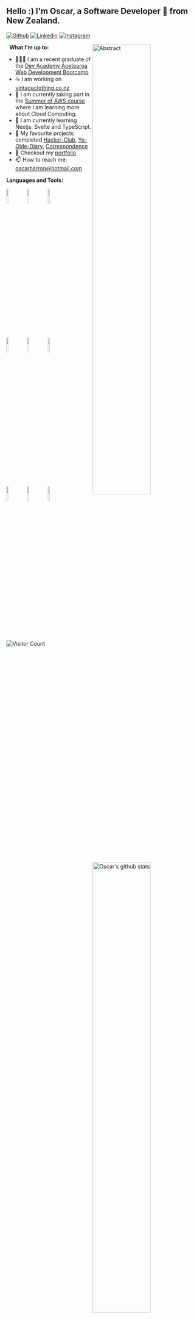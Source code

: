 <!-- Your title -->
## Hello :) I'm Oscar, a Software Developer 💯 from New Zealand.

[![Github](https://img.shields.io/badge/-Github-000?style=flat&logo=Github&logoColor=white)](https://github.com/drenchoman)
[![Linkedin](https://img.shields.io/badge/-LinkedIn-blue?style=flat&logo=Linkedin&logoColor=white)](https://www.linkedin.com/in/oscar-harron/)
[![Instagram](https://img.shields.io/badge/-Instagram-c13584?style=flat&labelColor=c13584&logo=instagram&logoColor=white)](https://www.instagram.com/its_oggie/)

&nbsp;
**What I'm up to:**
<img width="55%" align="right" alt="Abstract" src="https://res.cloudinary.com/dhkbanegq/image/upload/v1643400366/abstract_aop5gu.svg" />
  
- 👨🏽‍💻 I am a recent graduate of the [Dev Academy Aoetearoa Web Development Bootcamp](https://www.devacademy.co.nz)
- ☕ I am working on [vintageclothing.co.nz](https://www.vintageclothing.co.nz)
- 🧠 I am currently taking part in the [Summer of AWS course](https://nextwork.org/pages/summer-of-aws) where I am learning more about Cloud Computing.
- 📖 I am currently learning Nextjs, Svelte and TypeScript.
- 👯 My favourite projects completed [Hacker-Club](https://github.com/drenchoman/express_members_only), [Ye-Olde-Diary](https://blog-client-zeta.vercel.app/), [Correspondence](https://github.com/drenchoman/Delayed-Messaging)
- 🤔 Checkout my [portfolio](https://oscarharron.com)
- 📫 How to reach me: oscarharron@hotmail.com

**Languages and Tools:**
<p>
  <a href="https://github.com/onimur/handle-path-oz">
    <img width="55%" align="right" alt="Oscar's github stats" src="https://github-readme-stats.vercel.app/api?username=drenchoman&show_icons=true&hide_border=true" />
  </a>

<code><img width="10%" src="https://www.vectorlogo.zone/logos/w3_html5/w3_html5-ar21.svg"></code>
<code><img width="10%" src="https://www.vectorlogo.zone/logos/w3_css/w3_css-ar21.svg"></code>
<code><img width="10%" src="https://www.vectorlogo.zone/logos/javascript/javascript-horizontal.svg"></code>
  <br />
<code><img width="10%" src="https://www.vectorlogo.zone/logos/reactjs/reactjs-ar21.svg"></code>
<code><img width="10%" src="https://www.vectorlogo.zone/logos/nodejs/nodejs-horizontal.svg"></code>
<code><img width="10%" src="https://www.vectorlogo.zone/logos/expressjs/expressjs-ar21.svg"></code>
  <br />
<code><img width="10%" src="https://www.vectorlogo.zone/logos/mongodb/mongodb-ar21.svg"></code>
<code><img width="10%" src="https://www.vectorlogo.zone/logos/firebase/firebase-ar21.svg"></code>
<code><img width="10%" src="https://www.vectorlogo.zone/logos/npmjs/npmjs-ar21.svg"></code>
  <br />
</p>
  
![Visitor Count](https://profile-counter.glitch.me/{drenchoman}/count.svg)


<!-- This readme was inspired by Murillo Comino - https://github.com/onimur -->
